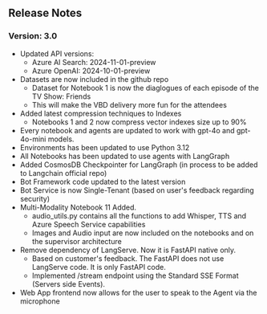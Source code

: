 ## Release Notes
### Version: 3.0

- Updated API versions:
  - Azure AI Search: 2024-11-01-preview
  - Azure OpenAI: 2024-10-01-preview
- Datasets are now included in the github repo
  - Dataset for Notebook 1 is now the diaglogues of each episode of the TV Show: Friends
  - This will make the VBD delivery more fun for the attendees
- Added latest compression techniques to Indexes
  - Notebooks 1 and 2 now compress vector indexes size up to 90%
- Every notebook and agents are updated to work with gpt-4o and gpt-4o-mini models.
- Environments has been updated to use Python 3.12
- All Notebooks has been updated to use agents with LangGraph
- Added CosmosDB Checkpointer for LangGraph (in process to be added to Langchain official repo)
- Bot Framework code updated to the latest version
- Bot Service is now Single-Tenant (based on user's feedback regarding security)
- Multi-Modality Notebook 11 Added. 
  - audio_utils.py contains all the functions to add Whisper, TTS and Azure Speech Service capabilities
  - Images and Audio input are now included on the notebooks and on the supervisor architecture
- Remove dependency of LangServe. Now it is FastAPI native only.
  - Based on customer's feedback. The FastAPI does not use LangServe code. It is only FastAPI code.
  - Implemented /stream endpoint using the Standard SSE Format (Servers side Events).
- Web App frontend now allows for the user to speak to the Agent via the microphone
  
